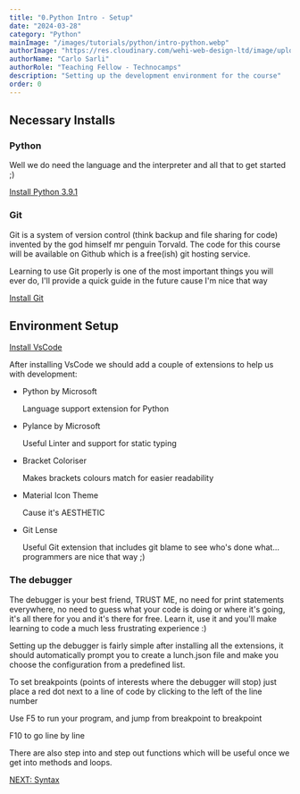 ```yaml
---
title: "0.Python Intro - Setup"
date: "2024-03-28"
category: "Python"
mainImage: "/images/tutorials/python/intro-python.webp"
authorImage: "https://res.cloudinary.com/wehi-web-design-ltd/image/upload/v1698242293/carlosarli.com/photo/image0.jpg"
authorName: "Carlo Sarli"
authorRole: "Teaching Fellow - Technocamps"
description: "Setting up the development environment for the course"
order: 0
---
```


## Necessary Installs

### Python

Well we do need the language and the interpreter and all that to get started ;)

[Install Python 3.9.1](https://www.python.org/downloads/release/python-391/)

### Git

Git is a system of version control (think backup and file sharing for code) invented by the god himself mr penguin Torvald. The code for this course will be available on Github which is a free(ish) git hosting service.

Learning to use Git properly is one of the most important things you will ever do, I'll provide a quick guide in the future cause I'm nice that way

[Install Git](https://git-scm.com/)

## Environment Setup

[Install VsCode](https://code.visualstudio.com/)

After installing VsCode we should add a couple of extensions to help us with development:

* Python by Microsoft

  Language support extension for Python
* Pylance by Microsoft

  Useful Linter and support for static typing
* Bracket Coloriser

  Makes brackets colours match for easier readability
* Material Icon Theme

  Cause it's AESTHETIC 
* Git Lense

  Useful Git extension that includes git blame to see who's done what... programmers are nice that way ;)

### The debugger

The debugger is your best friend, TRUST ME, no need for print statements everywhere, no need to guess what your code is doing or where it's going, it's all there for you and it's there for free. Learn it, use it and you'll make learning to code a much less frustrating experience :)

Setting up the debugger is fairly simple after installing all the extensions, it should automatically prompt you to create a lunch.json file and make you choose the configuration from a predefined list.

To set breakpoints (points of interests where the debugger will stop) just place a red dot next to a line of code by clicking to the left of the line number

Use F5 to run your program, and jump from breakpoint to breakpoint

F10 to go line by line

There are also step into and step out functions which will be useful once we get into methods and loops.


[NEXT: Syntax](./tutorials/series/python/python-intro-syntax)


